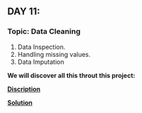 ## DAY 11:

### Topic: Data Cleaning

1. Data Inspection.
2. Handling missing values.
3. Data Imputation

**We will discover all this throut this project:**

[**Discription**](https://github.com/HassaneSkikri/Step_by_Step_to_Learn_Data_Science/blob/main/11.%20Day%2011%20Data%20Cleaning/project.md)

[**Solution**](https://www.kaggle.com/code/hassaneskikri/cleaning-the-nyc-property-sales-dataset?scriptVersionId=159674651)
